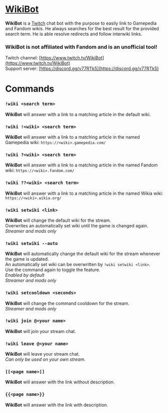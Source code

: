 # [WikiBot](https://www.twitch.tv/WikiBot)
**WikiBot** is a [Twitch](https://www.twitch.tv/) chat bot with the purpose to easily link to Gamepedia and Fandom wikis.
He always searches for the best result for the provided search term. He is able resolve redirects and follow interwiki links.

### WikiBot is not affiliated with Fandom and is an unofficial tool!

Twitch channel: [https://www.twitch.tv/WikiBot](https://www.twitch.tv/WikiBot)
<br>Support server: [https://discord.gg/v77RTk5](https://discord.gg/v77RTk5)

# Commands
### `!wiki <search term>`
**WikiBot** will answer with a link to a matching article in the default wiki.

### `!wiki !<wiki> <search term>`
**WikiBot** will answer with a link to a matching article in the named Gamepedia wiki: `https://<wiki>.gamepedia.com/`

### `!wiki ?<wiki> <search term>`
**WikiBot** will answer with a link to a matching article in the named Fandom wiki: `https://<wiki>.fandom.com/`

### `!wiki ??<wiki> <search term>`
**WikiBot** will answer with a link to a matching article in the named Wikia wiki: `https://<wiki>.wikia.org/`

### `!wiki setwiki <link>`
**WikiBot** will change the default wiki for the stream.
<br>Overwrites an automatically set wiki until the game is changed again.
<br>*Streamer and mods only*

### `!wiki setwiki --auto`
**WikiBot** will automatically change the default wiki for the stream whenever the game is updated.
<br>An automatically set wiki can be overwritten by `!wiki setwiki <link>`.
<br>Use the command again to toggle the feature.
<br>*Enabled by default*
<br>*Streamer and mods only*

### `!wiki setcooldown <seconds>`
**WikiBot** will change the command cooldown for the stream.
<br>*Streamer and mods only*

### `!wiki join @<your name>`
**WikiBot** will join your stream chat.

### `!wiki leave @<your name>`
**WikiBot** will leave your stream chat.
<br>*Can only be used on your own stream.*

### `[[<page name>]]`
**WikiBot** will answer with the link without description.

### `{{<page name>}}`
**WikiBot** will answer with the link with description.

